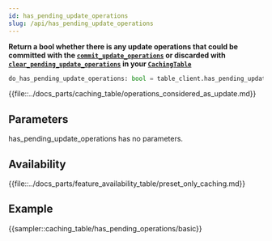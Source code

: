 ```yaml
---
id: has_pending_update_operations
slug: /api/has_pending_update_operations
---
```


**Return a bool whether there is any update operations that could be committed with the
[```commit_update_operations```](../api/commit_update_operations.md) or discarded with 
[```clear_pending_update_operations```](../api/clear_pending_update_operations.md) in your 
[```CachingTable```](../caching_table/introduction.md)**

```python
do_has_pending_update_operations: bool = table_client.has_pending_update_operations()
```

{{file::../docs_parts/caching_table/operations_considered_as_update.md}}

## Parameters

has_pending_update_operations has no parameters.
 
## Availability

{{file::../docs_parts/feature_availability_table/preset_only_caching.md}}

## Example

{{sampler::caching_table/has_pending_operations/basic}}
